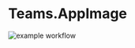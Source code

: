 # Teams.AppImage

![example workflow](https://github.com/nx-appbuild-hub/Teams.AppImage//actions/workflows/makefile.yml/badge.svg)
